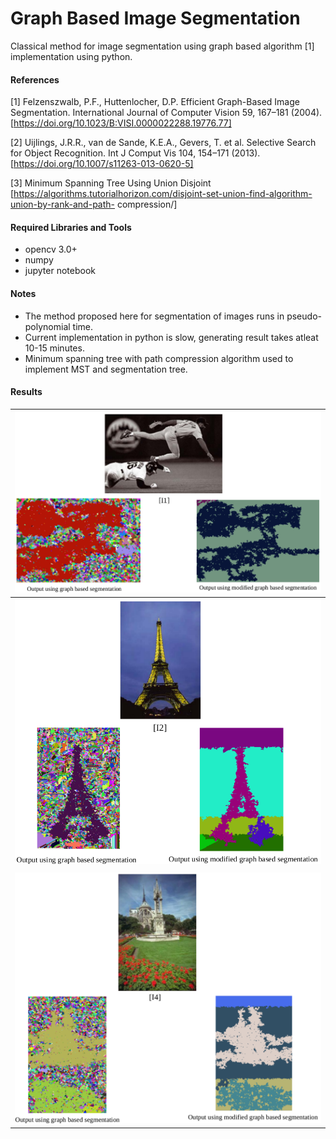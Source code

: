 # Graph Based Image Segmentation
Classical method for image segmentation using graph based algorithm [1] implementation using python.

#### References

[1] Felzenszwalb, P.F., Huttenlocher, D.P. Efficient Graph-Based Image Segmentation. International
Journal of Computer Vision 59, 167–181 (2004).
[https://doi.org/10.1023/B:VISI.0000022288.19776.77]

[2] Uijlings, J.R.R., van de Sande, K.E.A., Gevers, T. et al. Selective Search for Object Recognition.
Int J Comput Vis 104, 154–171 (2013).
[https://doi.org/10.1007/s11263-013-0620-5]

[3] Minimum Spanning Tree Using Union Disjoint
[https://algorithms.tutorialhorizon.com/disjoint-set-union-find-algorithm-union-by-rank-and-path-
compression/]

#### Required Libraries and Tools

* opencv 3.0+
* numpy
* jupyter notebook

#### Notes

* The method proposed here for segmentation of images runs in pseudo-polynomial time.
* Current implementation in python is slow, generating result takes atleat 10-15 minutes.
* Minimum spanning tree with path compression algorithm used to implement MST
and segmentation tree.

#### Results

|![](images/res_1.png)|
|-|
|![](images/res_2.png)|
||
|![](images/res_3.png)|
